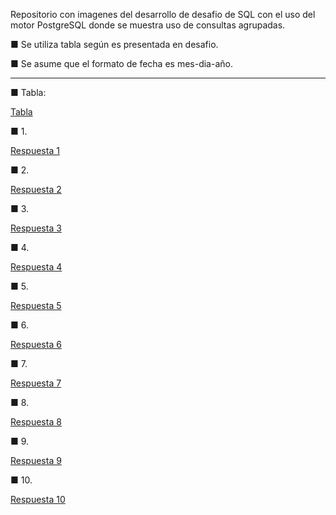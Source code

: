 Repositorio con imagenes del desarrollo de desafio de SQL con el uso del motor PostgreSQL donde se muestra uso de consultas agrupadas.

■ Se utiliza tabla según es presentada en desafio.

■ Se asume que el formato de fecha es mes-dia-año.

*********

■ Tabla:

[Tabla](img/0.png)

■ 1.

[Respuesta 1](img/1.png)

■ 2.

[Respuesta 2](img/2.png)

■ 3.

[Respuesta 3](img/3.png)

■ 4.

[Respuesta 4](img/4.png)

■ 5.

[Respuesta 5](img/5.png)

■ 6.

[Respuesta 6](img/6.png)

■ 7.

[Respuesta 7](img/7.png)

■ 8.

[Respuesta 8](img/8.png)

■ 9.

[Respuesta 9](img/9.png)

■ 10.

[Respuesta 10](img/10.png)



